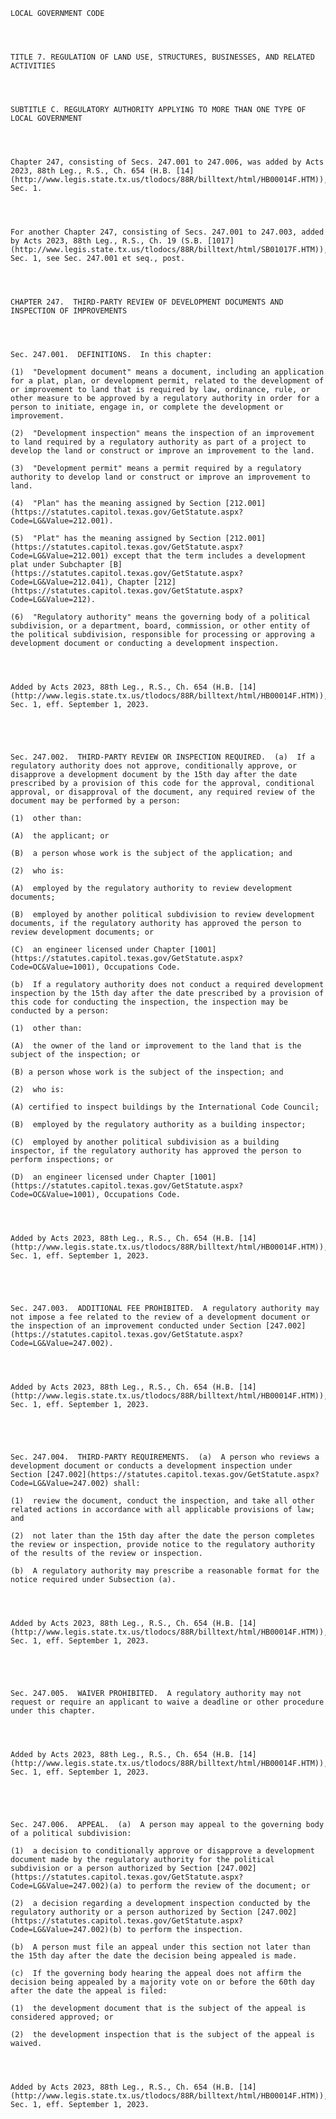 ﻿
    
    
    	
    					
    
    
    LOCAL GOVERNMENT CODE
    
      
    
    
    TITLE 7. REGULATION OF LAND USE, STRUCTURES, BUSINESSES, AND RELATED ACTIVITIES
    
      
    
    
    SUBTITLE C. REGULATORY AUTHORITY APPLYING TO MORE THAN ONE TYPE OF LOCAL GOVERNMENT
    
      
    
    
    Chapter 247, consisting of Secs. 247.001 to 247.006, was added by Acts 2023, 88th Leg., R.S., Ch. 654 (H.B. [14](http://www.legis.state.tx.us/tlodocs/88R/billtext/html/HB00014F.HTM)), Sec. 1.
    
      
    
    
    For another Chapter 247, consisting of Secs. 247.001 to 247.003, added by Acts 2023, 88th Leg., R.S., Ch. 19 (S.B. [1017](http://www.legis.state.tx.us/tlodocs/88R/billtext/html/SB01017F.HTM)), Sec. 1, see Sec. 247.001 et seq., post.
    
      
    
    
    CHAPTER 247.  THIRD-PARTY REVIEW OF DEVELOPMENT DOCUMENTS AND INSPECTION OF IMPROVEMENTS
    
      
    
    
    Sec. 247.001.  DEFINITIONS.  In this chapter:
    
    (1)  "Development document" means a document, including an application for a plat, plan, or development permit, related to the development of or improvement to land that is required by law, ordinance, rule, or other measure to be approved by a regulatory authority in order for a person to initiate, engage in, or complete the development or improvement.
    
    (2)  "Development inspection" means the inspection of an improvement to land required by a regulatory authority as part of a project to develop the land or construct or improve an improvement to the land.
    
    (3)  "Development permit" means a permit required by a regulatory authority to develop land or construct or improve an improvement to land.
    
    (4)  "Plan" has the meaning assigned by Section [212.001](https://statutes.capitol.texas.gov/GetStatute.aspx?Code=LG&Value=212.001).
    
    (5)  "Plat" has the meaning assigned by Section [212.001](https://statutes.capitol.texas.gov/GetStatute.aspx?Code=LG&Value=212.001) except that the term includes a development plat under Subchapter [B](https://statutes.capitol.texas.gov/GetStatute.aspx?Code=LG&Value=212.041), Chapter [212](https://statutes.capitol.texas.gov/GetStatute.aspx?Code=LG&Value=212).
    
    (6)  "Regulatory authority" means the governing body of a political subdivision, or a department, board, commission, or other entity of the political subdivision, responsible for processing or approving a development document or conducting a development inspection.
    
    
    
    
    Added by Acts 2023, 88th Leg., R.S., Ch. 654 (H.B. [14](http://www.legis.state.tx.us/tlodocs/88R/billtext/html/HB00014F.HTM)), Sec. 1, eff. September 1, 2023.
    
    
    
    
    
    Sec. 247.002.  THIRD-PARTY REVIEW OR INSPECTION REQUIRED.  (a)  If a regulatory authority does not approve, conditionally approve, or disapprove a development document by the 15th day after the date prescribed by a provision of this code for the approval, conditional approval, or disapproval of the document, any required review of the document may be performed by a person:
    
    (1)  other than:
    
    (A)  the applicant; or
    
    (B)  a person whose work is the subject of the application; and
    
    (2)  who is:
    
    (A)  employed by the regulatory authority to review development documents;
    
    (B)  employed by another political subdivision to review development documents, if the regulatory authority has approved the person to review development documents; or
    
    (C)  an engineer licensed under Chapter [1001](https://statutes.capitol.texas.gov/GetStatute.aspx?Code=OC&Value=1001), Occupations Code.
    
    (b)  If a regulatory authority does not conduct a required development inspection by the 15th day after the date prescribed by a provision of this code for conducting the inspection, the inspection may be conducted by a person:
    
    (1)  other than:
    
    (A)  the owner of the land or improvement to the land that is the subject of the inspection; or
    
    (B) a person whose work is the subject of the inspection; and
    
    (2)  who is:
    
    (A) certified to inspect buildings by the International Code Council;
    
    (B)  employed by the regulatory authority as a building inspector;
    
    (C)  employed by another political subdivision as a building inspector, if the regulatory authority has approved the person to perform inspections; or
    
    (D)  an engineer licensed under Chapter [1001](https://statutes.capitol.texas.gov/GetStatute.aspx?Code=OC&Value=1001), Occupations Code.
    
    
    
    
    Added by Acts 2023, 88th Leg., R.S., Ch. 654 (H.B. [14](http://www.legis.state.tx.us/tlodocs/88R/billtext/html/HB00014F.HTM)), Sec. 1, eff. September 1, 2023.
    
    
    
    
    
    Sec. 247.003.  ADDITIONAL FEE PROHIBITED.  A regulatory authority may not impose a fee related to the review of a development document or the inspection of an improvement conducted under Section [247.002](https://statutes.capitol.texas.gov/GetStatute.aspx?Code=LG&Value=247.002).
    
    
    
    
    Added by Acts 2023, 88th Leg., R.S., Ch. 654 (H.B. [14](http://www.legis.state.tx.us/tlodocs/88R/billtext/html/HB00014F.HTM)), Sec. 1, eff. September 1, 2023.
    
    
    
    
    
    Sec. 247.004.  THIRD-PARTY REQUIREMENTS.  (a)  A person who reviews a development document or conducts a development inspection under Section [247.002](https://statutes.capitol.texas.gov/GetStatute.aspx?Code=LG&Value=247.002) shall:
    
    (1)  review the document, conduct the inspection, and take all other related actions in accordance with all applicable provisions of law; and
    
    (2)  not later than the 15th day after the date the person completes the review or inspection, provide notice to the regulatory authority of the results of the review or inspection.
    
    (b)  A regulatory authority may prescribe a reasonable format for the notice required under Subsection (a).
    
    
    
    
    Added by Acts 2023, 88th Leg., R.S., Ch. 654 (H.B. [14](http://www.legis.state.tx.us/tlodocs/88R/billtext/html/HB00014F.HTM)), Sec. 1, eff. September 1, 2023.
    
    
    
    
    
    Sec. 247.005.  WAIVER PROHIBITED.  A regulatory authority may not request or require an applicant to waive a deadline or other procedure under this chapter.
    
    
    
    
    Added by Acts 2023, 88th Leg., R.S., Ch. 654 (H.B. [14](http://www.legis.state.tx.us/tlodocs/88R/billtext/html/HB00014F.HTM)), Sec. 1, eff. September 1, 2023.
    
    
    
    
    
    Sec. 247.006.  APPEAL.  (a)  A person may appeal to the governing body of a political subdivision:
    
    (1)  a decision to conditionally approve or disapprove a development document made by the regulatory authority for the political subdivision or a person authorized by Section [247.002](https://statutes.capitol.texas.gov/GetStatute.aspx?Code=LG&Value=247.002)(a) to perform the review of the document; or
    
    (2)  a decision regarding a development inspection conducted by the regulatory authority or a person authorized by Section [247.002](https://statutes.capitol.texas.gov/GetStatute.aspx?Code=LG&Value=247.002)(b) to perform the inspection.
    
    (b)  A person must file an appeal under this section not later than the 15th day after the date the decision being appealed is made. 
    
    (c)  If the governing body hearing the appeal does not affirm the decision being appealed by a majority vote on or before the 60th day after the date the appeal is filed:
    
    (1)  the development document that is the subject of the appeal is considered approved; or
    
    (2)  the development inspection that is the subject of the appeal is waived.
    
    
    
    
    Added by Acts 2023, 88th Leg., R.S., Ch. 654 (H.B. [14](http://www.legis.state.tx.us/tlodocs/88R/billtext/html/HB00014F.HTM)), Sec. 1, eff. September 1, 2023.
    
    
    
    
    				
